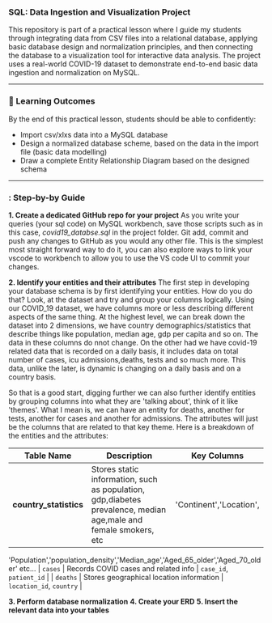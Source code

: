 ### SQL: Data Ingestion and Visualization Project

This repository is part of a practical lesson where I guide my students through integrating data from CSV files into a relational database, applying basic database design and normalization principles, and then connecting the database to a visualization tool for interactive data analysis. The project uses a real-world COVID-19 dataset to demonstrate end-to-end basic data ingestion and normalization on MySQL.
___

### 📖 Learning Outcomes
By the end of this practical lesson, students should be able to confidently:
- Import csv/xlxs data into a MySQL database
- Design a normalized database scheme, based on the data in the import file (basic data modelling)
- Draw a complete Entity Relationship Diagram based on the designed schema
___
### :  Step-by-by Guide
**1. Create a dedicated GitHub repo for your project**
As you write your queries (your sql code) on MySQL workbench, save those scripts such as in this case, _covid19_databse.sql_ in the project folder. Git add, commit and push any changes to GitHub as you would any other file. This is the simplest most straight forward way to do it, you can also explore ways to link your vscode to workbench to allow you to use the VS code UI to commit your changes.

**2. Identify your entities and their attributes**
The first step in developing your database schema is by first identifying your entities. How do you do that? Look, at the dataset and try and group your columns logically. Using our COVID_19 dataset, we have columns more or less describing different aspects of the same thing. At the highest level, we can break down the dataset into 2 dimensions, we have country demographics/statistics that describe things like population, median age, gdp per capita and so on. The data in these columns do nnot change. On the other had we have covid-19 related data that is recorded on a daily basis, it includes data on total number of cases, icu admissions,deaths, tests and so much more. This data, unlike the later, is dynamic is changing on a daily basis and on a country basis.

So that is a good start, digging further we can also further identify entities by grouping columns into what they are 'talking about', think of it like 'themes'. What I mean is, we can have an entity for deaths, another for tests, another for cases and another for admissions. The attributes will just be the columns that are related to that key theme. Here is a breakdown of the entities and the attributes:



| Table Name     | Description                              | Key Columns                  |
|----------------|------------------------------------------|------------------------------|
| **country_statistics**    | Stores static information, such as population, gdp,diabetes prevalence, median age,male and female smokers, etc | 'Continent','Location',
'Population','population_density','Median_age','Aged_65_older','Aged_70_older' etc...
| `cases`        | Records COVID cases and related info     | `case_id`, `patient_id`      |
| `deaths`    | Stores geographical location information | `location_id`, `country`     |













**3. Perform database normalization**
**4. Create your ERD**
**5. Insert the relevant data into your tables**
